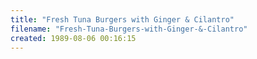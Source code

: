 ```yaml
---
title: "Fresh Tuna Burgers with Ginger & Cilantro"
filename: "Fresh-Tuna-Burgers-with-Ginger-&-Cilantro"
created: 1989-08-06 00:16:15
---
```

